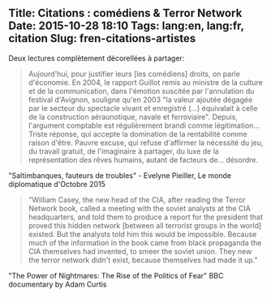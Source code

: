 Title: Citations : comédiens & Terror Network
Date: 2015-10-28 18:10
Tags: lang:en, lang:fr, citation
Slug: fren-citations-artistes
---
Deux lectures complètement décorellées à partager:

> Aujourd'hui, pour justifier leurs [les comédiens] droits, on parle d'économie. En 2004, le rapport Guillot remis au ministre de la culture et de la communication, dans l'émotion suscitée par l'annulation du festival d'Avignon, souligne qu'en 2003 "la valeur ajoutée dégagée par le secteur du spectacle vivant et enregistré (...) équivalait à celle de la construction aéraunotique, navale et ferroviaire". Depuis, l'argument comptable est régulièrement brandi comme légitimation... Triste réponse, qui accepte la domination de la rentabilité comme raison d'être. Pauvre excuse, qui refuse d'affirmer la nécessité du jeu, du travail gratuit, de l'imaginaire à partager, du luxe de la représentation des rêves humains, autant de facteurs de... désordre.

"Saltimbanques, fauteurs de troubles" - Evelyne Pieiller, Le monde diplomatique d'Octobre 2015


> "William Casey, the new head of the CIA, after reading the Terror Network book, called a meeting with the soviet analysts at the CIA headquarters, and told them to produce a report for the president that proved this hidden network [between all terrorist groups in the world] existed. But the analysts told him this would be impossible. Because much of the information in the book came from black propaganda the CIA themselves had invented, to smeer the soviet union. They new the terror network didn't exist, because themselves had made it up."

"The Power of Nightmares: The Rise of the Politics of Fear" BBC documentary by Adam Curtis
